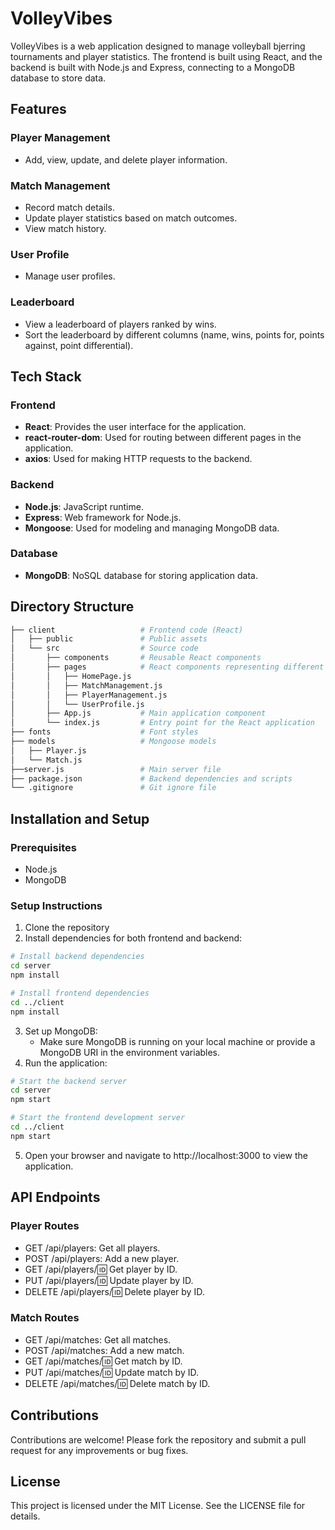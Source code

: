 # VolleyVibes

VolleyVibes is a web application designed to manage volleyball bjerring tournaments and player statistics. The frontend is built using React, and the backend is built with Node.js and Express, connecting to a MongoDB database to store data.

## Features

### Player Management
- Add, view, update, and delete player information.

### Match Management
- Record match details.
- Update player statistics based on match outcomes.
- View match history.

### User Profile
- Manage user profiles.

### Leaderboard
- View a leaderboard of players ranked by wins.
- Sort the leaderboard by different columns (name, wins, points for, points against, point differential).

## Tech Stack

### Frontend
- **React**: Provides the user interface for the application.
- **react-router-dom**: Used for routing between different pages in the application.
- **axios**: Used for making HTTP requests to the backend.

### Backend
- **Node.js**: JavaScript runtime.
- **Express**: Web framework for Node.js.
- **Mongoose**: Used for modeling and managing MongoDB data.

### Database
- **MongoDB**: NoSQL database for storing application data.

## Directory Structure

```bash
├── client                   # Frontend code (React)
│   ├── public               # Public assets
│   └── src                  # Source code
│       ├── components       # Reusable React components
│       ├── pages            # React components representing different pages
│       │   ├── HomePage.js
│       │   ├── MatchManagement.js
│       │   ├── PlayerManagement.js
│       │   └── UserProfile.js
│       ├── App.js           # Main application component
│       └── index.js         # Entry point for the React application
├── fonts                    # Font styles
├── models                   # Mongoose models
│   ├── Player.js
│   └── Match.js
├──server.js                 # Main server file
├── package.json             # Backend dependencies and scripts
└── .gitignore               # Git ignore file
```

## Installation and Setup

### Prerequisites
- Node.js
- MongoDB

### Setup Instructions
1. Clone the repository
2. Install dependencies for both frontend and backend:
```bash
# Install backend dependencies
cd server
npm install

# Install frontend dependencies
cd ../client
npm install
```
3. Set up MongoDB:
   - Make sure MongoDB is running on your local machine or provide a MongoDB URI in the environment variables.
4. Run the application:
```bash
# Start the backend server
cd server
npm start

# Start the frontend development server
cd ../client
npm start
```
5. Open your browser and navigate to http://localhost:3000 to view the application.

## API Endpoints

### Player Routes
- GET /api/players: Get all players.
- POST /api/players: Add a new player.
- GET /api/players/:id: Get player by ID.
- PUT /api/players/:id: Update player by ID.
- DELETE /api/players/:id: Delete player by ID.

### Match Routes
- GET /api/matches: Get all matches.
- POST /api/matches: Add a new match.
- GET /api/matches/:id: Get match by ID.
- PUT /api/matches/:id: Update match by ID.
- DELETE /api/matches/:id: Delete match by ID.

## Contributions
Contributions are welcome! Please fork the repository and submit a pull request for any improvements or bug fixes.

## License
This project is licensed under the MIT License. See the LICENSE file for details.
